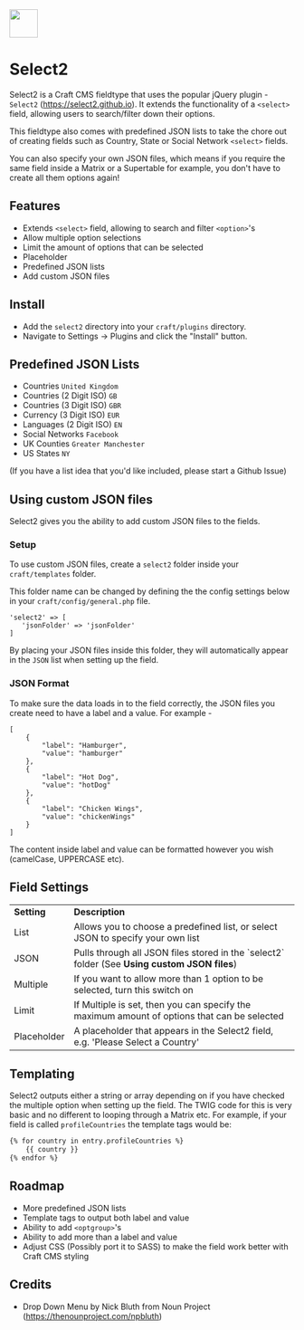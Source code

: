<img src="https://github.com/madebyshape/select2/raw/master/screenshots/icon.png" width="50">

# Select2

Select2 is a Craft CMS fieldtype that uses the popular jQuery plugin - `Select2` (https://select2.github.io). It extends the functionality of a `<select>` field, allowing users to search/filter down their options.

This fieldtype also comes with predefined JSON lists to take the chore out of creating fields such as Country, State or Social Network `<select>` fields. 

You can also specify your own JSON files, which means if you require the same field inside a Matrix or a Supertable for example, you don't have to create all them options again!

## Features

- Extends `<select>` field, allowing to search and filter `<option>`'s
- Allow multiple option selections
- Limit the amount of options that can be selected
- Placeholder
- Predefined JSON lists
- Add custom JSON files

## Install

- Add the `select2` directory into your `craft/plugins` directory.
- Navigate to Settings -> Plugins and click the "Install" button.

## Predefined JSON Lists

- Countries `United Kingdom`
- Countries (2 Digit ISO) `GB`
- Countries (3 Digit ISO) `GBR`
- Currency (3 Digit ISO) `EUR`
- Languages (2 Digit ISO) `EN`
- Social Networks `Facebook`
- UK Counties `Greater Manchester`
- US States `NY`

(If you have a list idea that you'd like included, please start a Github Issue)

## Using custom JSON files

Select2 gives you the ability to add custom JSON files to the fields. 

### Setup

To use custom JSON files, create a `select2` folder inside your `craft/templates` folder. 

This folder name can be changed by defining the the config settings below in your `craft/config/general.php` file.

```
'select2' => [
   'jsonFolder' => 'jsonFolder'
]
```
   
By placing your JSON files inside this folder, they will automatically appear in the `JSON` list when setting up the field.

### JSON Format

To make sure the data loads in to the field correctly, the JSON files you create need to have a label and a value. For example -

```
[
    {
        "label": "Hamburger",
        "value": "hamburger"
    },
    {
        "label": "Hot Dog",
        "value": "hotDog"
    },
    {
        "label": "Chicken Wings",
        "value": "chickenWings"
    }
]
```

The content inside label and value can be formatted however you wish (camelCase, UPPERCASE etc).


## Field Settings

<table>
	<tr>
		<td><strong>Setting</strong></td>
		<td><strong>Description</strong></td>
	</tr>
	<tr>
		<td>List</td>
		<td>Allows you to choose a predefined list, or select JSON to specify your own list</td>
	</tr>
	<tr>
		<td>JSON</td>
		<td>Pulls through all JSON files stored in the `select2` folder (See <strong>Using custom JSON files</strong>)</td>
	</tr>
	<tr>
		<td>Multiple</td>
		<td>If you want to allow more than 1 option to be selected, turn this switch on</td>
	</tr>
	<tr>
		<td>Limit</td>
		<td>If Multiple is set, then you can specify the maximum amount of options that can be selected</td>
	</tr>
	<tr>
		<td>Placeholder</td>
		<td>A placeholder that appears in the Select2 field, e.g. 'Please Select a Country'</td>
	</tr>
</table>

## Templating

Select2 outputs either a string or array depending on if you have checked the multiple option when setting up the field. The TWIG code for this is very basic and no different to looping through a Matrix etc. For example, if your field is called `profileCountries` the template tags would be:

```HTML
{% for country in entry.profileCountries %}
	{{ country }}
{% endfor %}
```

## Roadmap

- More predefined JSON lists
- Template tags to output both label and value
- Ability to add `<optgroup>`'s
- Ability to add more than a label and value
- Adjust CSS (Possibly port it to SASS) to make the field work better with Craft CMS styling

## Credits

- Drop Down Menu by Nick Bluth from Noun Project (https://thenounproject.com/npbluth)
